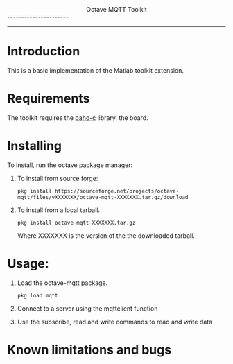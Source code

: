 <center>Octave MQTT Toolkit</center>
----------------------

---

Introduction
============

This is a basic implementation of the Matlab toolkit extension.

Requirements
============

The toolkit requires the [paho-c](https://www.eclipse.org/paho/) library. 
the board.

Installing
==========

To install, run the octave package manager:

1. To install from source forge:

    `pkg install https://sourceforge.net/projects/octave-mqtt/files/vXXXXXXX/octave-mqtt-XXXXXXX.tar.gz/download`

2. To install from a local tarball.

    `pkg install octave-mqtt-XXXXXXX.tar.gz`

    Where XXXXXXX is the version of the the downloaded tarball.

Usage:
======

1. Load the octave-mqtt package.
   
    `pkg load mqtt`

2. Connect to a server using the mqttclient function

3. Use the subscribe, read and write commands to read and write data


Known limitations and bugs
==========================

